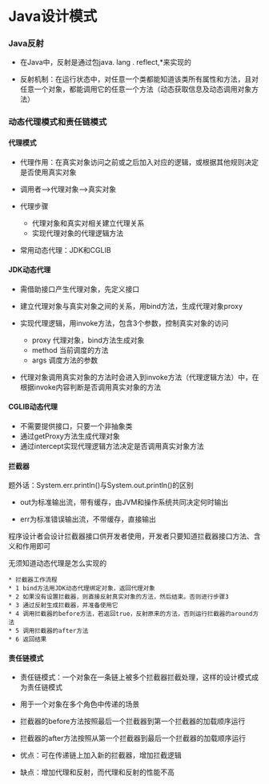 # Java设计模式

### Java反射

* 在Java中，反射是通过包java. lang . reflect,*来实现的

* 反射机制：在运行状态中，对任意一个类都能知道该类所有属性和方法，且对任意一个对象，都能调用它的任意一个方法（动态获取信息及动态调用对象方法）

### 动态代理模式和责任链模式

#### 代理模式

* 代理作用：在真实对象访问之前或之后加入对应的逻辑，或根据其他规则决定是否使用真实对象
* 调用者-->代理对象-->真实对象
* 代理步骤
  * 代理对象和真实对相关建立代理关系
  * 实现代理对象的代理逻辑方法

* 常用动态代理：JDK和CGLIB

#### JDK动态代理

* 需借助接口产生代理对象，先定义接口
* 建立代理对象与真实对象之间的关系，用bind方法，生成代理对象proxy
* 实现代理逻辑，用invoke方法，包含3个参数，控制真实对象的访问
  * proxy 代理对象，bind方法生成对象
  * method 当前调度的方法
  * args 调度方法的参数

* 代理对象调用真实对象的方法时会进入到invoke方法（代理逻辑方法）中，在根据invoke内容判断是否调用真实对象的方法

#### CGLIB动态代理

* 不需要提供接口，只要一个非抽象类
* 通过getProxy方法生成代理对象
* 通过intercept实现代理逻辑方法决定是否调用真实对象方法

#### 拦截器

题外话：System.err.println()与System.out.println()的区别

* out为标准输出流，带有缓存，由JVM和操作系统共同决定何时输出

* err为标准错误输出流，不带缓存，直接输出

程序设计者会设计拦截器接口供开发者使用，开发者只要知道拦截器接口方法、含义和作用即可

无须知道动态代理是怎么实现的

```
* 拦截器工作流程
* 1 bind方法用JDK动态代理绑定对象，返回代理对象
* 2 如果没有设置拦截器，则直接反射真实对象的方法，然后结束。否则进行步骤3
* 3 通过反射生成拦截器，并准备使用它
* 4 调用拦截器的before方法，若返回true，反射原来的方法，否则运行拦截器的around方法
* 5 调用拦截器的after方法
* 6 返回结果
```

#### 责任链模式

* 责任链模式：一个对象在一条链上被多个拦截器拦截处理，这样的设计模式成为责任链模式
* 用于一个对象在多个角色中传递的场景

* 拦截器的before方法按照最后一个拦截器到第一个拦截器的加载顺序运行
* 拦截器的after方法按照从第一个拦截器到最后一个拦截器的加载顺序运行
* 优点：可在传递链上加入新的拦截器，增加拦截逻辑
* 缺点：增加代理和反射，而代理和反射的性能不高